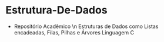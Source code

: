 # Estrutura-De-Dados
- Repositório Acadêmico \n
  Estruturas de Dados como Listas encadeadas, Filas, Pilhas e Árvores
  Linguagem C
